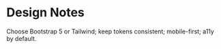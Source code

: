 # Design Notes
Choose Bootstrap 5 or Tailwind; keep tokens consistent; mobile-first; a11y by default.
